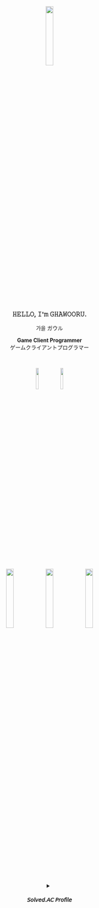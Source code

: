 <div align=center> 

<img src="https://github.com/OGYWORLD/Baekjoon_CPP/assets/76478579/3719e35f-f6b3-4f60-afc7-13756cd4f798" width="20%">

### 𝙷𝙴𝙻𝙻𝙾, 𝙸'𝚖 𝙶𝙷𝙰𝚆𝙾𝙾𝚁𝚄.
가을 ガウル
<br/>

<b> Game Client Programmer </b>
<br/>
ゲームクライアントプログラマー

<br/>

<img src="https://img.shields.io/badge/Unreal5-0E1128?style=for-the-badge&logo=unrealengine&logoColor=white" width="12%"> <img src="https://img.shields.io/badge/Unreal4-0E1128?style=for-the-badge&logo=unrealengine&logoColor=white" width="12%">

<br/>
<br/>
  
[<img src = "https://github.com/OGYWORLD/Baekjoon_CPP/assets/76478579/4a8a2701-620a-414c-97da-da0feafb9437" width="20%">](https://ozyworld.notion.site/OZYWORLD-1ac9a90c8cc54da68f7a424402a99040?pvs=4)
[<img src = "https://github.com/OGYWORLD/Baekjoon_CPP/assets/76478579/a157e9f4-76a7-4c08-b438-adf155ec1736" width="20%">](https://ozyworld.notion.site/Daily-Planner-83bff81056c6427dbebe22356d161503?pvs=4)
[<img src = "https://github.com/OGYWORLD/Baekjoon_CPP/assets/76478579/15d77077-35b7-424c-a1fa-7bc2fd028932" width="20%">](https://ozyworld.notion.site/7f1527060eac44989d904fbdcc207ced?pvs=4)

<br/>
<br/>

<details>
<summary>
    
#### 𝘚𝘰𝘭𝘷𝘦𝘥.𝘈𝘊 𝘗𝘳𝘰𝘧𝘪𝘭𝘦
</summary>

[![Solved.ac프로필](http://mazassumnida.wtf/api/v2/generate_badge?boj=ogy1004)](https://solved.ac/ogy1004)
</details>

</div>
